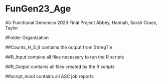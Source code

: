 # FunGen23_Age
AU Functional Genomics 2023 Final Project
Abbey, Hannah, Sarah Grace, Taylor

#Folder Organization

##Counts_H_S_6 contains the output from StringTie

##R_Input contains all files necessary to run the R scripts

##R_Output contains all files created by the R scripts

##script_inout contains all ASC job reports
